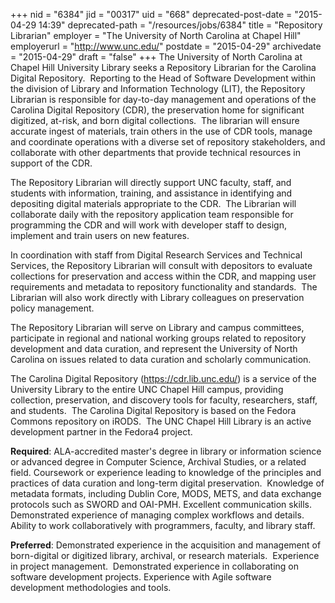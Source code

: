 +++
nid = "6384"
jid = "00317"
uid = "668"
deprecated-post-date = "2015-04-29 14:39"
deprecated-path = "/resources/jobs/6384"
title = "Repository Librarian"
employer = "The University of North Carolina at Chapel Hill"
employerurl = "http://www.unc.edu/"
postdate = "2015-04-29"
archivedate = "2015-04-29"
draft = "false"
+++
The University of North Carolina at Chapel Hill University Library seeks
a Repository Librarian for the Carolina Digital Repository.  Reporting
to the Head of Software Development within the division of Library and
Information Technology (LIT), the Repository Librarian is responsible
for day-to-day management and operations of the Carolina Digital
Repository (CDR), the preservation home for significant digitized,
at-risk, and born digital collections.  The librarian will ensure
accurate ingest of materials, train others in the use of CDR tools,
manage and coordinate operations with a diverse set of repository
stakeholders, and collaborate with other departments that provide
technical resources in support of the CDR.

The Repository Librarian will directly support UNC faculty, staff, and
students with information, training, and assistance in identifying and
depositing digital materials appropriate to the CDR.  The Librarian will
collaborate daily with the repository application team responsible for
programming the CDR and will work with developer staff to design,
implement and train users on new features.

In coordination with staff from Digital Research Services and Technical
Services, the Repository Librarian will consult with depositors to
evaluate collections for preservation and access within the CDR, and
mapping user requirements and metadata to repository functionality and
standards.  The Librarian will also work directly with Library
colleagues on preservation policy management.

The Repository Librarian will serve on Library and campus committees,
participate in regional and national working groups related to
repository development and data curation, and represent the University
of North Carolina on issues related to data curation and scholarly
communication.

The Carolina Digital Repository (<https://cdr.lib.unc.edu/>) is a
service of the University Library to the entire UNC Chapel Hill campus,
providing collection, preservation, and discovery tools for faculty,
researchers, staff, and students.  The Carolina Digital Repository is
based on the Fedora Commons repository on iRODS.  The UNC Chapel Hill
Library is an active development partner in the Fedora4 project.
  
**Required**: ALA-accredited master's degree in library or information
science or advanced degree in Computer Science, Archival Studies, or a
related field. Coursework or experience leading to knowledge of the
principles and practices of data curation and long-term digital
preservation.  Knowledge of metadata formats, including Dublin Core,
MODS, METS, and data exchange protocols such as SWORD and OAI-PMH.
Excellent communication skills.  Demonstrated experience of managing
complex workflows and details.  Ability to work collaboratively with
programmers, faculty, and library staff.

**Preferred**: Demonstrated experience in the acquisition and management
of born-digital or digitized library, archival, or research materials. 
Experience in project management.  Demonstrated experience in
collaborating on software development projects. Experience with Agile
software development methodologies and tools.
